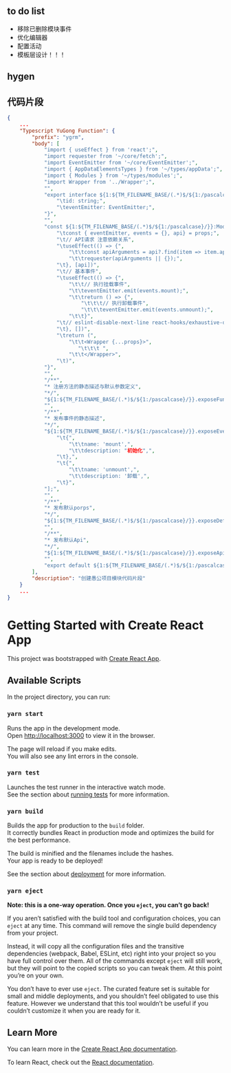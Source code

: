 ## to do list
- 移除已删除模块事件
- 优化编辑器
- 配置活动
- 模板层设计！！！

## hygen

## 代码片段
```json
{
    ...
    "Typescript YuGong Function": {
        "prefix": "ygrm",
        "body": [
            "import { useEffect } from 'react';",
            "import requester from '~/core/fetch';",
            "import EventEmitter from '~/core/EventEmitter';",
            "import { AppDataElementsTypes } from '~/types/appData';",
            "import { Modules } from '~/types/modules';",
            "import Wrapper from '../Wrapper';",
            "",
            "export interface ${1:${TM_FILENAME_BASE/(.*)$/${1:/pascalcase}/}}Props extends AppDataElementsTypes {",
                "\tid: string;",
                "\teventEmitter: EventEmitter;",
            "}",
            "",
            "const ${1:${TM_FILENAME_BASE/(.*)$/${1:/pascalcase}/}}:Modules<${1:${TM_FILENAME_BASE/(.*)$/${1:/pascalcase}/}}Props> = (props) => {",
                "\tconst { eventEmitter, events = {}, api} = props;",
                "\t// API请求 注意依赖关系",
                "\tuseEffect(() => {",
                    "\t\tconst apiArguments = api?.find(item => item.apiId === '');",
                    "\t\trequester(apiArguments || {});",
                "\t}, [api])",
                "\t// 基本事件",
                "\tuseEffect(() => {",
                    "\t\t// 执行挂载事件",
                    "\t\teventEmitter.emit(events.mount);",
                    "\t\treturn () => {",
                        "\t\t\t// 执行卸载事件",
                        "\t\t\teventEmitter.emit(events.unmount);",
                    "\t\t}",
                "\t// eslint-disable-next-line react-hooks/exhaustive-deps",
                "\t}, [])",
                "\treturn (",
                    "\t\t<Wrapper {...props}>",
                       "\t\t\t ",
                    "\t\t</Wrapper>",
                "\t)",
            "}",
            "",
            "/**",
            "* 注册方法的静态描述与默认参数定义",
            "*/",
            "${1:${TM_FILENAME_BASE/(.*)$/${1:/pascalcase}/}}.exposeFunctions = [];",
            "",
            "/**",
            "* 发布事件的静态描述",
            "*/",
            "${1:${TM_FILENAME_BASE/(.*)$/${1:/pascalcase}/}}.exposeEvents = [",
                "\t{",
                    "\t\tname: 'mount',",
                    "\t\tdescription: "初始化",",
                "\t},",
                "\t{",
                    "\t\tname: 'unmount',",
                    "\t\tdescription: '卸载',",
                "\t}",
            "];",
            "",
            "/**",
            "* 发布默认porps",
            "*/",
            "${1:${TM_FILENAME_BASE/(.*)$/${1:/pascalcase}/}}.exposeDefaultProps = {};",
            "",
            "/**",
            "* 发布默认Api",
            "*/",
            "${1:${TM_FILENAME_BASE/(.*)$/${1:/pascalcase}/}}.exposeApi = [];",
            "",
            "export default ${1:${TM_FILENAME_BASE/(.*)$/${1:/pascalcase}/}};",
        ],
        "description": "创建愚公项目模块代码片段"
    }
    ...
}

```

# Getting Started with Create React App

This project was bootstrapped with [Create React App](https://github.com/facebook/create-react-app).

## Available Scripts

In the project directory, you can run:

### `yarn start`

Runs the app in the development mode.\
Open [http://localhost:3000](http://localhost:3000) to view it in the browser.

The page will reload if you make edits.\
You will also see any lint errors in the console.

### `yarn test`

Launches the test runner in the interactive watch mode.\
See the section about [running tests](https://facebook.github.io/create-react-app/docs/running-tests) for more information.

### `yarn build`

Builds the app for production to the `build` folder.\
It correctly bundles React in production mode and optimizes the build for the best performance.

The build is minified and the filenames include the hashes.\
Your app is ready to be deployed!

See the section about [deployment](https://facebook.github.io/create-react-app/docs/deployment) for more information.

### `yarn eject`

**Note: this is a one-way operation. Once you `eject`, you can’t go back!**

If you aren’t satisfied with the build tool and configuration choices, you can `eject` at any time. This command will remove the single build dependency from your project.

Instead, it will copy all the configuration files and the transitive dependencies (webpack, Babel, ESLint, etc) right into your project so you have full control over them. All of the commands except `eject` will still work, but they will point to the copied scripts so you can tweak them. At this point you’re on your own.

You don’t have to ever use `eject`. The curated feature set is suitable for small and middle deployments, and you shouldn’t feel obligated to use this feature. However we understand that this tool wouldn’t be useful if you couldn’t customize it when you are ready for it.

## Learn More

You can learn more in the [Create React App documentation](https://facebook.github.io/create-react-app/docs/getting-started).

To learn React, check out the [React documentation](https://reactjs.org/).
